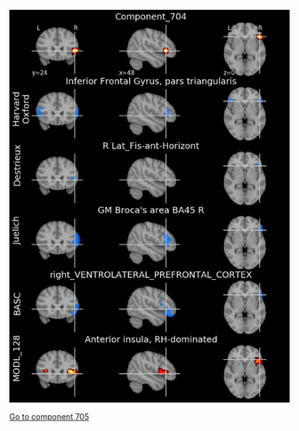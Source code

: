 


![704](preliminary/704.jpg "Component 704")

[Go to component 705](https://parietal-inria.github.io/MODL_atlas/1024/705 "Component 705")